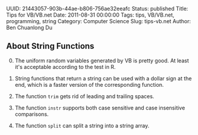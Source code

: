 UUID: 21443057-903b-44ae-b806-756ae32eeafc
Status: published
Title: Tips for VB/VB.net
Date: 2011-08-31 00:00:00
Tags: tips, VB/VB.net, programming, string
Category: Computer Science
Slug: tips-vb.net
Author: Ben Chuanlong Du

## About String Functions

0. The uniform random variables generated by VB is pretty good.
At least it's acceptable according to the test in R.

1. String functions that return a string can be used with a dollar sign at the end, 
which is a faster version of the corresponding function.

2. The function `trim` gets rid of leading and trailing spaces.

3. The function `instr` supports both case sensitive and case insensitive comparisons.

4. The function `split` can split a string into a string array.
